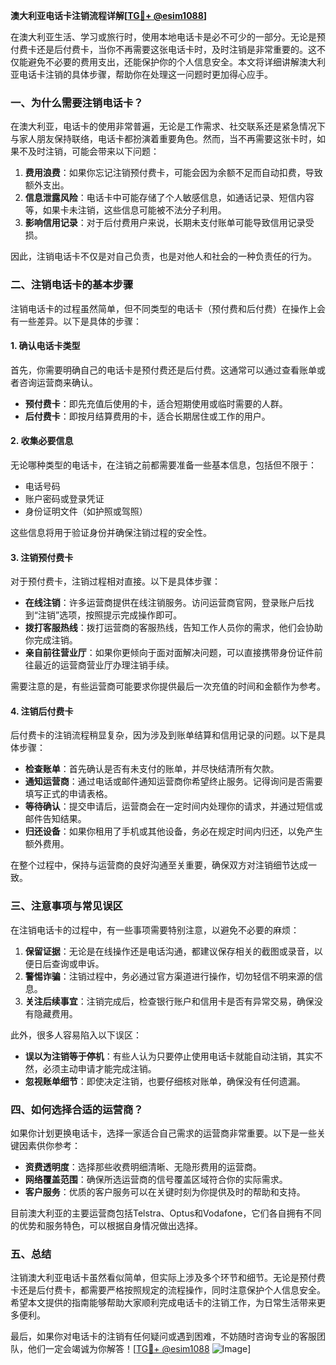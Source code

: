 **澳大利亚电话卡注销流程详解[[TG💪+ @esim1088](https://t.me/s/esim1088)]**

在澳大利亚生活、学习或旅行时，使用本地电话卡是必不可少的一部分。无论是预付费卡还是后付费卡，当你不再需要这张电话卡时，及时注销是非常重要的。这不仅能避免不必要的费用支出，还能保护你的个人信息安全。本文将详细讲解澳大利亚电话卡注销的具体步骤，帮助你在处理这一问题时更加得心应手。

### 一、为什么需要注销电话卡？

在澳大利亚，电话卡的使用非常普遍，无论是工作需求、社交联系还是紧急情况下与家人朋友保持联络，电话卡都扮演着重要角色。然而，当不再需要这张卡时，如果不及时注销，可能会带来以下问题：

1. **费用浪费**：如果你忘记注销预付费卡，可能会因为余额不足而自动扣费，导致额外支出。
2. **信息泄露风险**：电话卡中可能存储了个人敏感信息，如通话记录、短信内容等，如果卡未注销，这些信息可能被不法分子利用。
3. **影响信用记录**：对于后付费用户来说，长期未支付账单可能导致信用记录受损。

因此，注销电话卡不仅是对自己负责，也是对他人和社会的一种负责任的行为。

### 二、注销电话卡的基本步骤

注销电话卡的过程虽然简单，但不同类型的电话卡（预付费和后付费）在操作上会有一些差异。以下是具体的步骤：

#### 1. 确认电话卡类型

首先，你需要明确自己的电话卡是预付费还是后付费。这通常可以通过查看账单或者咨询运营商来确认。

- **预付费卡**：即先充值后使用的卡，适合短期使用或临时需要的人群。
- **后付费卡**：即按月结算费用的卡，适合长期居住或工作的用户。

#### 2. 收集必要信息

无论哪种类型的电话卡，在注销之前都需要准备一些基本信息，包括但不限于：

- 电话号码
- 账户密码或登录凭证
- 身份证明文件（如护照或驾照）

这些信息将用于验证身份并确保注销过程的安全性。

#### 3. 注销预付费卡

对于预付费卡，注销过程相对直接。以下是具体步骤：

- **在线注销**：许多运营商提供在线注销服务。访问运营商官网，登录账户后找到“注销”选项，按照提示完成操作即可。
- **拨打客服热线**：拨打运营商的客服热线，告知工作人员你的需求，他们会协助你完成注销。
- **亲自前往营业厅**：如果你更倾向于面对面解决问题，可以直接携带身份证件前往最近的运营商营业厅办理注销手续。

需要注意的是，有些运营商可能要求你提供最后一次充值的时间和金额作为参考。

#### 4. 注销后付费卡

后付费卡的注销流程稍显复杂，因为涉及到账单结算和信用记录的问题。以下是具体步骤：

- **检查账单**：首先确认是否有未支付的账单，并尽快结清所有欠款。
- **通知运营商**：通过电话或邮件通知运营商你希望终止服务。记得询问是否需要填写正式的申请表格。
- **等待确认**：提交申请后，运营商会在一定时间内处理你的请求，并通过短信或邮件告知结果。
- **归还设备**：如果你租用了手机或其他设备，务必在规定时间内归还，以免产生额外费用。

在整个过程中，保持与运营商的良好沟通至关重要，确保双方对注销细节达成一致。

### 三、注意事项与常见误区

在注销电话卡的过程中，有一些事项需要特别注意，以避免不必要的麻烦：

1. **保留证据**：无论是在线操作还是电话沟通，都建议保存相关的截图或录音，以便日后查询或申诉。
2. **警惕诈骗**：注销过程中，务必通过官方渠道进行操作，切勿轻信不明来源的信息。
3. **关注后续事宜**：注销完成后，检查银行账户和信用卡是否有异常交易，确保没有隐藏费用。

此外，很多人容易陷入以下误区：

- **误以为注销等于停机**：有些人认为只要停止使用电话卡就能自动注销，其实不然，必须主动申请才能完成注销。
- **忽视账单细节**：即使决定注销，也要仔细核对账单，确保没有任何遗漏。

### 四、如何选择合适的运营商？

如果你计划更换电话卡，选择一家适合自己需求的运营商非常重要。以下是一些关键因素供你参考：

- **资费透明度**：选择那些收费明细清晰、无隐形费用的运营商。
- **网络覆盖范围**：确保所选运营商的信号覆盖区域符合你的实际需求。
- **客户服务**：优质的客户服务可以在关键时刻为你提供及时的帮助和支持。

目前澳大利亚的主要运营商包括Telstra、Optus和Vodafone，它们各自拥有不同的优势和服务特色，可以根据自身情况做出选择。

### 五、总结

注销澳大利亚电话卡虽然看似简单，但实际上涉及多个环节和细节。无论是预付费卡还是后付费卡，都需要严格按照规定的流程操作，同时注意保护个人信息安全。希望本文提供的指南能够帮助大家顺利完成电话卡的注销工作，为日常生活带来更多便利。

最后，如果你对电话卡的注销有任何疑问或遇到困难，不妨随时咨询专业的客服团队，他们一定会竭诚为你解答！[[TG💪+ @esim1088](https://t.me/s/esim1088) ![Image](https://i.postimg.cc/4NQfJmqS/Snipaste-2025-05-13-00-14-12.png)]